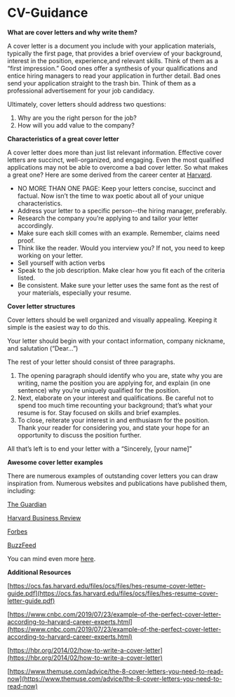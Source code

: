 # CV-Guidance

**What are cover letters and why write them?**

A cover letter is a document you include with your application materials, typically the first page, that provides a brief overview of your background, interest in the position, experience,and relevant skills. Think of them as a “first impression.” Good ones offer a synthesis of your qualifications and entice hiring managers to read your application in further detail. Bad ones send your application straight to the trash bin. Think of them as a professional advertisement for your job candidacy.

Ultimately, cover letters should address two questions:

1. Why are you the right person for the job?
2. How will you add value to the company?

**Characteristics of a great cover letter**

A cover letter does more than just list relevant information. Effective cover letters are succinct, well-organized, and engaging. Even the most qualified applications may not be able to overcome a bad cover letter. So what makes a great one? Here are some derived from the career center at [Harvard](https://ocs.fas.harvard.edu/files/ocs/files/hes-resume-cover-letter-guide.pdf).

* NO MORE THAN ONE PAGE: Keep your letters concise, succinct and factual. Now isn’t the time to wax poetic about all of your unique characteristics.
* Address your letter to a specific person--the hiring manager, preferably.
* Research the company you’re applying to and tailor your letter accordingly.
* Make sure each skill comes with an example. Remember, claims need proof.
* Think like the reader. Would you interview you? If not, you need to keep working on your letter.
* Sell yourself with action verbs
* Speak to the job description. Make clear how you fit each of the criteria listed.
* Be consistent. Make sure your letter uses the same font as the rest of your materials, especially your resume.

**Cover letter structures**

Cover letters should be well organized and visually appealing. Keeping it simple is the easiest way to do this.

Your letter should begin with your contact information, company nickname, and salutation (“Dear…”)

The rest of your letter should consist of three paragraphs.

1. The opening paragraph should identify who you are, state why you are writing, name the position you are applying for, and explain (in one sentence) why you’re uniquely qualified for the position.
2. Next, elaborate on your interest and qualifications. Be careful not to spend too much time recounting your background; that’s what your resume is for. Stay focused on skills and brief examples.
3. To close, reiterate your interest in and enthusiasm for the position. Thank your reader for considering you, and state your hope for an opportunity to discuss the position further.

All that’s left is to end your letter with a “Sincerely, \[your name]”

**Awesome cover letter examples**

There are numerous examples of outstanding cover letters you can draw inspiration from. Numerous websites and publications have published them, including:

[The Guardian](https://www.theguardian.com/careers/covering-letter-examples)

[Harvard Business Review](https://hbr.org/2009/06/the-best-cover-letter)

[Forbes](https://www.forbes.com/sites/crossingborders/2013/01/16/wall-street-bosses-are-calling-this-the-best-cover-letter-ever-but-not-everyone-agrees/?sh=3302289269d2)

[BuzzFeed](https://www.buzzfeed.com/mrloganrhoades/hilarious-cover-letter-gives-the-compelling-case-for-a-head)

You can mind even more [here](https://www.themuse.com/advice/the-8-cover-letters-you-need-to-read-now).

**Additional Resources**

[https://ocs.fas.harvard.edu/files/ocs/files/hes-resume-cover-letter-guide.pdf](https://ocs.fas.harvard.edu/files/ocs/files/hes-resume-cover-letter-guide.pdf)

[https://www.cnbc.com/2019/07/23/example-of-the-perfect-cover-letter-according-to-harvard-career-experts.html](https://www.cnbc.com/2019/07/23/example-of-the-perfect-cover-letter-according-to-harvard-career-experts.html)

[https://hbr.org/2014/02/how-to-write-a-cover-letter](https://hbr.org/2014/02/how-to-write-a-cover-letter)

[https://www.themuse.com/advice/the-8-cover-letters-you-need-to-read-now](https://www.themuse.com/advice/the-8-cover-letters-you-need-to-read-now)

